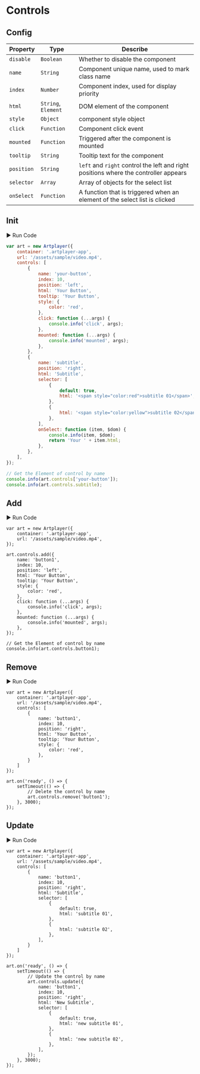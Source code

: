 # Controls

## Config

| Property   | Type                | Describe                                                                             |
| ---------- | ------------------- | ------------------------------------------------------------------------------------ |
| `disable`  | `Boolean`           | Whether to disable the component                                                     |
| `name`     | `String`            | Component unique name, used to mark class name                                       |
| `index`    | `Number`            | Component index, used for display priority                                           |
| `html`     | `String`, `Element` | DOM element of the component                                                         |
| `style`    | `Object`            | component style object                                                               |
| `click`    | `Function`          | Component click event                                                                |
| `mounted`  | `Function`          | Triggered after the component is mounted                                             |
| `tooltip`  | `String`            | Tooltip text for the component                                                       |
| `position` | `String`            | `left` and `right` control the left and right positions where the controller appears |
| `selector` | `Array`             | Array of objects for the select list                                                 |
| `onSelect` | `Function`          | A function that is triggered when an element of the select list is clicked           |

## Init

<div className="run-code">▶ Run Code</div>

```js
var art = new Artplayer({
    container: '.artplayer-app',
    url: '/assets/sample/video.mp4',
    controls: [
        {
            name: 'your-button',
            index: 10,
            position: 'left',
            html: 'Your Button',
            tooltip: 'Your Button',
            style: {
                color: 'red',
            },
            click: function (...args) {
                console.info('click', args);
            },
            mounted: function (...args) {
                console.info('mounted', args);
            },
        },
        {
            name: 'subtitle',
            position: 'right',
            html: 'Subtitle',
            selector: [
                {
                    default: true,
                    html: '<span style="color:red">subtitle 01</span>',
                },
                {
                    html: '<span style="color:yellow">subtitle 02</span>',
                },
            ],
            onSelect: function (item, $dom) {
                console.info(item, $dom);
                return 'Your ' + item.html;
            },
        },
    ],
});

// Get the Element of control by name
console.info(art.controls['your-button']);
console.info(art.controls.subtitle);
```

## Add

<div className="run-code">▶ Run Code</div>

```js{6-21}
var art = new Artplayer({
    container: '.artplayer-app',
    url: '/assets/sample/video.mp4',
});

art.controls.add({
    name: 'button1',
    index: 10,
    position: 'left',
    html: 'Your Button',
    tooltip: 'Your Button',
    style: {
        color: 'red',
    },
    click: function (...args) {
        console.info('click', args);
    },
    mounted: function (...args) {
        console.info('mounted', args);
    },
});

// Get the Element of control by name
console.info(art.controls.button1);
```

## Remove

<div className="run-code">▶ Run Code</div>

```js{21}
var art = new Artplayer({
    container: '.artplayer-app',
    url: '/assets/sample/video.mp4',
    controls: [
        {
            name: 'button1',
            index: 10,
            position: 'right',
            html: 'Your Button',
            tooltip: 'Your Button',
            style: {
                color: 'red',
            },
        }
    ]
});

art.on('ready', () => {
    setTimeout(() => {
        // Delete the control by name
        art.controls.remove('button1');
    }, 3000);
});
```

## Update

<div className="run-code">▶ Run Code</div>

```js{26-40}
var art = new Artplayer({
    container: '.artplayer-app',
    url: '/assets/sample/video.mp4',
    controls: [
        {
            name: 'button1',
            index: 10,
            position: 'right',
            html: 'Subtitle',
            selector: [
                {
                    default: true,
                    html: 'subtitle 01',
                },
                {
                    html: 'subtitle 02',
                },
            ],
        }
    ]
});

art.on('ready', () => {
    setTimeout(() => {
        // Update the control by name
        art.controls.update({
            name: 'button1',
            index: 10,
            position: 'right',
            html: 'New Subtitle',
            selector: [
                {
                    default: true,
                    html: 'new subtitle 01',
                },
                {
                    html: 'new subtitle 02',
                },
            ],
        });
    }, 3000);
});
```